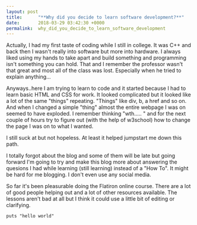 ```yaml
---
layout: post
title:      "**Why did you decide to learn software development?**"
date:       2018-03-29 03:42:30 +0000
permalink:  why_did_you_decide_to_learn_software_development
---
```



Actually, I had my first taste of coding while I still in college. It was C++ and back then I wasn't really into software but more into hardware. I always liked using my hands to take apart and build something and programming isn't something you can hold. That and I remember the professor wasn't that great and most all of the class was lost. Especially when he tried to explain anything...

Anyways..here I am trying to learn to code and it started because I had to learn basic HTML and CSS for work. It looked complicated but it looked like a lot of the same "things" repeating. "Things" like div, b, a href and so on. And when I changed a simple "thing" almost the entire webpage I was on seemed to have exploded. I remember thinking "wth..... " and for the next couple of hours try to figure out (with the help of w3school) how to change the page I was on to what I wanted.

I still suck at but not hopeless. At least it helped jumpstart me down this path.



I totally forgot about the blog and some of them will be late but going forward I'm going to try and make this blog more about answering the quesions I had while learning (still learning) instead of a "How To". It might be hard for me blogging. I don't even use any social media.


So far it's been pleasurable doing the Flatiron online course. There are a lot of good people helping out and a lot of other resources available. The lessons aren't bad at all but I think it could use a little bit of editing or clarifying. 


```
puts "hello world"
```
